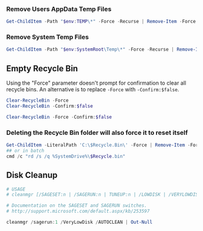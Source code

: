 
### Remove Users AppData Temp Files
```powershell
Get-ChildItem -Path "$env:TEMP\*" -Force -Recurse | Remove-Item -Force -Recurse -ErrorAction SilentlyContinue  
```
### Remove System Temp Files
```powershell
Get-ChildItem -Path "$env:SystemRoot\Temp\*" -Force -Recurse | Remove-Item -Force -Recurse -ErrorAction SilentlyContinue  
```

## Empty Recycle Bin
Using the "Force" parameter doesn't prompt for confirmation to clear all recycle bins. An alternative is to replace `-Force` with `-Confirm:$false`.
```powershell
Clear-RecycleBin -Force
Clear-RecycleBin -Confirm:$false

Clear-RecycleBin -Force -Confirm:$false
```

### Deleting the Recycle Bin folder will also force it to reset itself
```powershell
Get-ChildItem -LiteralPath 'C:\$Recycle.Bin\' -Force | Remove-Item -Force -Recurse -ErrorAction SilentlyContinue  
## or in batch
cmd /c "rd /s /q %SystemDrive%\$Recycle.bin"
```

## Disk Cleanup
```powershell
# USAGE
# cleanmgr [/SAGESET:n | /SAGERUN:n | TUNEUP:n | /LOWDISK | /VERYLOWDISK | /SETUP]

# Documentation on the SAGESET and SAGERUN switches.
# http://support.microsoft.com/default.aspx/kb/253597

cleanmgr /sagerun:1 /VeryLowDisk /AUTOCLEAN | Out-Null
```